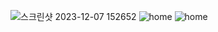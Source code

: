 
![스크린샷 2023-12-07 152652](https://github.com/kyksc/Web23/assets/144462053/3933a2c7-f3fe-4fce-b6f0-9b244893218b)
![home](https://github.com/kyksc/Web23/assets/144462053/7faceb5d-16ee-432b-b3d7-392a887f8353)
![home](https://github.com/kyksc/Web23/assets/144462053/7d72bba3-7f3e-4ed4-a5c5-37f31edd8f15)

